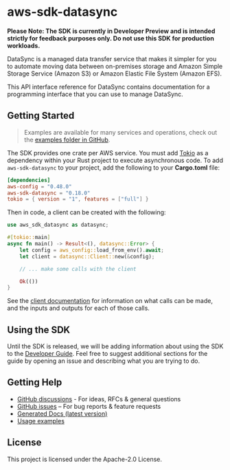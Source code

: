 # aws-sdk-datasync

**Please Note: The SDK is currently in Developer Preview and is intended strictly for
feedback purposes only. Do not use this SDK for production workloads.**

DataSync is a managed data transfer service that makes it simpler for you to automate moving data between on-premises storage and Amazon Simple Storage Service (Amazon S3) or Amazon Elastic File System (Amazon EFS).

This API interface reference for DataSync contains documentation for a programming interface that you can use to manage DataSync.

## Getting Started

> Examples are available for many services and operations, check out the
> [examples folder in GitHub](https://github.com/awslabs/aws-sdk-rust/tree/main/examples).

The SDK provides one crate per AWS service. You must add [Tokio](https://crates.io/crates/tokio)
as a dependency within your Rust project to execute asynchronous code. To add `aws-sdk-datasync` to
your project, add the following to your **Cargo.toml** file:

```toml
[dependencies]
aws-config = "0.48.0"
aws-sdk-datasync = "0.18.0"
tokio = { version = "1", features = ["full"] }
```

Then in code, a client can be created with the following:

```rust
use aws_sdk_datasync as datasync;

#[tokio::main]
async fn main() -> Result<(), datasync::Error> {
    let config = aws_config::load_from_env().await;
    let client = datasync::Client::new(&config);

    // ... make some calls with the client

    Ok(())
}
```

See the [client documentation](https://docs.rs/aws-sdk-datasync/latest/aws_sdk_datasync/client/struct.Client.html)
for information on what calls can be made, and the inputs and outputs for each of those calls.

## Using the SDK

Until the SDK is released, we will be adding information about using the SDK to the
[Developer Guide](https://docs.aws.amazon.com/sdk-for-rust/latest/dg/welcome.html). Feel free to suggest
additional sections for the guide by opening an issue and describing what you are trying to do.

## Getting Help

* [GitHub discussions](https://github.com/awslabs/aws-sdk-rust/discussions) - For ideas, RFCs & general questions
* [GitHub issues](https://github.com/awslabs/aws-sdk-rust/issues/new/choose) – For bug reports & feature requests
* [Generated Docs (latest version)](https://awslabs.github.io/aws-sdk-rust/)
* [Usage examples](https://github.com/awslabs/aws-sdk-rust/tree/main/examples)

## License

This project is licensed under the Apache-2.0 License.

